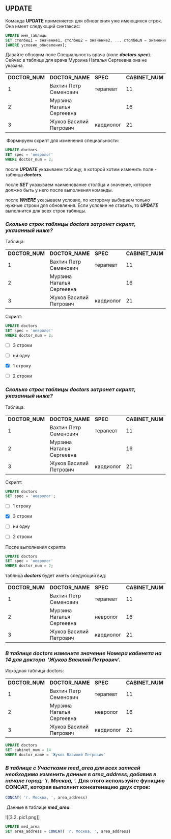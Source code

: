 
## UPDATE 

Команда **UPDATE** применяется для обновления уже имеющихся строк. Она имеет следующий синтаксис:

```sql
UPDATE имя_таблицы
SET столбец1 = значение1, столбец2 = значение2, ... столбецN = значениеN
[WHERE условие_обновления];
```



Давайте обновим поле Специальность врача (поле **_doctors.spec_**). Сейчас в таблице для врача Мурзина Наталья Сергеевна она не указана.

|   |   |   |   |
|---|---|---|---|
|**DOCTOR_NUM**|**DOCTOR_NAME**|**SPEC**|**CABINET_NUM**|
|1|Вахтин Петр Семенович|терапевт|11|
|2|Мурзина Наталья Сергеевна||16|
|3|Жуков Василий Петрович|кардиолог|21|

 Формируем скрипт для изменения специальности:

```sql
UPDATE doctors
SET spec = 'невролог'
WHERE doctor_num = 2;
```

после **_UPDATE_** указываем таблицу, в которой хотим изменить поле - таблица _**doctors**_. 

после _**SET**_ указываем наименование столбца и значение, которое должно быть у него после выполнения команды.

после _**WHERE**_ указываем условие, по которому выбираем только нужные строки для обновления. Если условие не ставить, то **_UPDATE_** выполнится для всех строк таблицы.



### _**Сколько строк таблицы doctors затронет скрипт, указанный ниже?**_

Таблица:

|   |   |   |   |
|---|---|---|---|
|**DOCTOR_NUM**|**DOCTOR_NAME**|**SPEC**|**CABINET_NUM**|
|1|Вахтин Петр Семенович|терапевт|11|
|2|Мурзина Наталья Сергеевна||16|
|3|Жуков Василий Петрович|кардиолог|21|

Скрипт:

```sql
UPDATE doctors
SET spec = 'невролог'
WHERE doctor_num = 2;
```


 -  [ ] 3 строки
 -  [ ] ни одну
 -  [x] 1 строку
 -  [ ] 2 строки



### _**Сколько строк таблицы doctors затронет скрипт, указанный ниже?**_

Таблица:

|   |   |   |   |
|---|---|---|---|
|**DOCTOR_NUM**|**DOCTOR_NAME**|**SPEC**|**CABINET_NUM**|
|1|Вахтин Петр Семенович|терапевт|11|
|2|Мурзина Наталья Сергеевна||16|
|3|Жуков Василий Петрович|кардиолог|21|

Скрипт:

```sql
UPDATE doctors
SET spec = 'невролог';
```


 -  [ ] 1 строку
 -  [x] 3 строки
 -  [ ] ни одну
 -  [ ] 2 строки




После выполнения скрипта 

```sql
UPDATE doctors
SET spec = 'невролог'
WHERE doctor_num = 2;
```

таблица _**doctors**_ будет иметь следующий вид:

|   |   |   |   |
|---|---|---|---|
|**DOCTOR_NUM**|**DOCTOR_NAME**|**SPEC**|**CABINET_NUM**|
|1|Вахтин Петр Семенович|терапевт|11|
|2|Мурзина Наталья Сергеевна|невролог|16|
|3|Жуков Василий Петрович|кардиолог|21|



### _**В таблице doctors измените значение Номера кабинета на 14 для доктора  'Жуков Василий Петрович'.**_

Исходная таблица doctors:

|   |   |   |   |
|---|---|---|---|
|**DOCTOR_NUM**|**DOCTOR_NAME**|**SPEC**|**CABINET_NUM**|
|1|Вахтин Петр Семенович|терапевт|11|
|2|Мурзина Наталья Сергеевна|невролог|16|
|3|Жуков Василий Петрович|кардиолог|21|


```sql
UPDATE doctors
SET cabinet_num = 14
WHERE doctor_name = 'Жуков Василий Петрович'
```




### _**В таблице с Участками med_area для всех записей необходимо изменить данные в area_address, добавив в начале город: 'г. Москва, '.**_ Для этого используйте функцию CONCAT, которая выполнит конкатенацию двух строк: 

```sql
CONCAT( 'г. Москва, ', area_address)
```

 Данные в таблице _**med_area**_:

![[3.2. pic1.png]]


```sql
UPDATE med_area
SET area_address = CONCAT( 'г. Москва, ', area_address)
```
